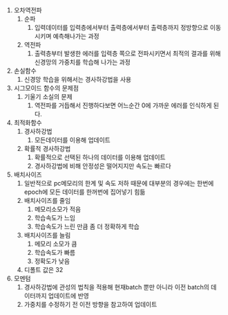 1. 오차역전파
   1. 순파
      1. 입력데이터를 입력층에서부터 출력층에서부터 출력층까지 정방향으로 이동시키며 예측해나가는 과정
   2. 역전파
      1. 출력층부터 발생한 에러를 입력층 쪽으로 전파시키면서 최적의 결과를 위해 신경망의 가중치를 학습해 나가는 과정
2. 손실함수
   1. 신경망 학습을 위해서는 경사하강법을 사용
3. 시그모이드 함수의 문제점
   1. 기울기 소실의 문제
      1. 역전파를 거듭해서 진행하다보면 어느순간 0에 가까운 에러를 인식하게 된다.
4. 최적화함수
   1. 경사하강법
      1. 모든데이터를 이용해 업데이트
   2. 확률적 경사하강법
      1. 확률적으로 선택된 하나의 데이터를 이용해 업데이트
      2. 경사하강법에 비해 안정성은 떨어지지만 속도는 빠르다
5. 배치사이즈
   1. 일반적으로 pc메모리의 한계 및 속도 저하 때문에 대부분의 경우에는 한번에 epoch에 모든 데이터를 한꺼번에 집어넣기 힘듦
   2. 배치사이즈를 줄임
      1. 메모리소모가 적음
      2. 학습속도가 느임
      3. 학습속도가 느린 만큼 좀 더 정확하게 학습
   3. 배치사이즈를 늘림
      1. 메모리 소모가 큼
      2. 학습속도가 빠름
      3. 정확도가 낮음
   4. 디폴트 값은 32
6. 모멘텀
   1. 경사하강법에 관성의 법칙을 적용해 현재batch 뿐만 아니라 이전 batch의 데이터까지 업데이트에 반영
   2. 가중치를 수정하기 전 이전 방향을 참고하여 업데이트
